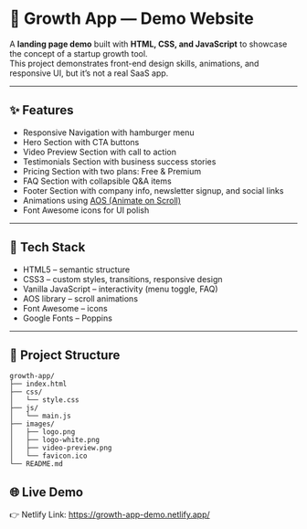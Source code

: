 # 🌱 Growth App — Demo Website

A **landing page demo** built with **HTML, CSS, and JavaScript** to showcase the concept of a startup growth tool.  
This project demonstrates front-end design skills, animations, and responsive UI, but it’s not a real SaaS app.

---

## ✨ Features

- Responsive Navigation with hamburger menu
- Hero Section with CTA buttons
- Video Preview Section with call to action
- Testimonials Section with business success stories
- Pricing Section with two plans: Free & Premium
- FAQ Section with collapsible Q&A items
- Footer Section with company info, newsletter signup, and social links
- Animations using [AOS (Animate on Scroll)](https://michalsnik.github.io/aos/)
- Font Awesome icons for UI polish

---

## 🧰 Tech Stack

- HTML5 – semantic structure
- CSS3 – custom styles, transitions, responsive design
- Vanilla JavaScript – interactivity (menu toggle, FAQ)
- AOS library – scroll animations
- Font Awesome – icons
- Google Fonts – Poppins

---

## 📂 Project Structure

```plaintext
growth-app/
├── index.html
├── css/
│   └── style.css
├── js/
│   └── main.js
├── images/
│   ├── logo.png
│   ├── logo-white.png
│   ├── video-preview.png
│   └── favicon.ico
└── README.md

```


## 🌐 Live Demo

👉 Netlify Link: https://growth-app-demo.netlify.app/
